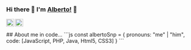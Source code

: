### Hi there 👋 I'm [Alberto!](https://albertosnp.github.io) 👋

<a href="https://twitter.com/albertosnp">
  <img align="left" alt="Albertosnp | Twitter" width="21px" src="https://raw.githubusercontent.com/anuraghazra/anuraghazra/master/assets/twitter.svg" />
</a>
<a href="https://discord.gg/u7An6akH">
  <img align="left" alt="Albertosnp's Discord" width="21px" src="https://raw.githubusercontent.com/anuraghazra/anuraghazra/master/assets/discord-round.svg" />
</a>

<br />
<br />
## About me in code...
```js
const albertoSnp = {
  pronouns: "me" | "him",
  code: [JavaScript, PHP, Java, Html5, CSS3]
}
```


<!--
**Albertosnp/albertosnp** is a ✨ _special_ ✨ repository because its `README.md` (this file) appears on your GitHub profile.

Here are some ideas to get you started:

- 🔭 I’m currently working on ...
- 🌱 I’m currently learning ...
- 👯 I’m looking to collaborate on ...
- 🤔 I’m looking for help with ...
- 💬 Ask me about ...
- 📫 How to reach me: ...
- 😄 Pronouns: ...
- ⚡ Fun fact: ...
-->
